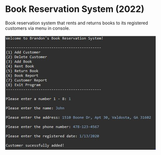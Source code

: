 # Book Reservation System (2022)

Book reservation system that rents and returns books to its registered customers via menu in console.
<br>
<br>
![](Images/book_reservation_system.JPG)

